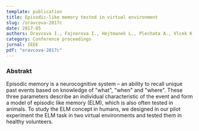```yaml
---
template: publication
title: Episodic-like memory tested in virtual environment
slug: /oravcova-2017c
date: 2017-05
authors: Oravcova I., Fajnerova I., Hejtmanek L., Plechata A., Vlcek K., Nekovarova T. 
category: Conference proceedings 
jurnal: IEEE
pdf: "oravcova-2017c"
---
```


### Abstrakt

Episodic memory is a neurocognitive system – an ability to recall unique past events based on knowledge of "what", "when" and "where". These three parameters describe an individual characteristic of the event and form a model of episodic like memory (ELM), which is also often tested in animals. To study the ELM concept in humans, we designed in our pilot experiment the ELM task in two virtual environments and tested them in healthy volunteers.
